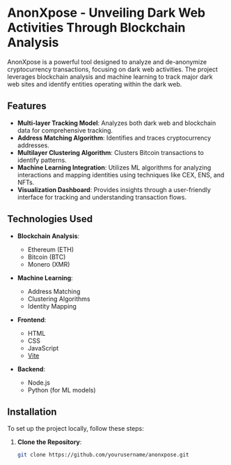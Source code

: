 # AnonXpose - Unveiling Dark Web Activities Through Blockchain Analysis

AnonXpose is a powerful tool designed to analyze and de-anonymize cryptocurrency transactions, focusing on dark web activities. The project leverages blockchain analysis and machine learning to track major dark web sites and identify entities operating within the dark web.

## Features

- **Multi-layer Tracking Model**: Analyzes both dark web and blockchain data for comprehensive tracking.
- **Address Matching Algorithm**: Identifies and traces cryptocurrency addresses.
- **Multilayer Clustering Algorithm**: Clusters Bitcoin transactions to identify patterns.
- **Machine Learning Integration**: Utilizes ML algorithms for analyzing interactions and mapping identities using techniques like CEX, ENS, and NFTs.
- **Visualization Dashboard**: Provides insights through a user-friendly interface for tracking and understanding transaction flows.

## Technologies Used

- **Blockchain Analysis**:
  - Ethereum (ETH)
  - Bitcoin (BTC)
  - Monero (XMR)

- **Machine Learning**:
  - Address Matching
  - Clustering Algorithms
  - Identity Mapping

- **Frontend**:
  - HTML
  - CSS
  - JavaScript
  - [Vite](https://vitejs.dev/)

- **Backend**:
  - Node.js
  - Python (for ML models)

## Installation

To set up the project locally, follow these steps:

1. **Clone the Repository**:
   ```bash
   git clone https://github.com/yourusername/anonxpose.git
